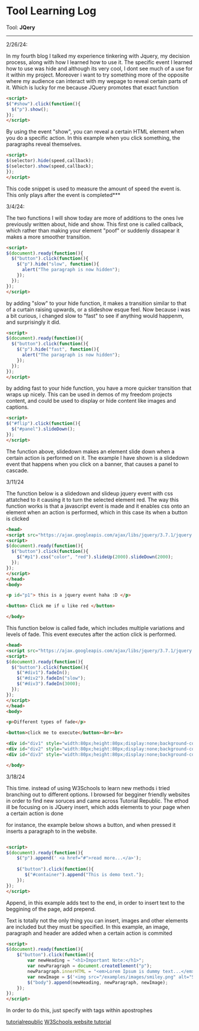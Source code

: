 # Tool Learning Log

Tool: **JQery**

---

2/26/24:

In my fourth blog I talked my experience tinkering with Jquery, my decision process, along with how I learned how to use it. The specific event I learned how to use was hide and although its very cool, I dont see much of a use for it within my project. Moreover i want to try something more of the opposite where my audience can interact with my wepage to reveal certain parts of it. Which is lucky for me because JQuery promotes that exact function

```html
<script>
$("#show").click(function(){
  $("p").show();
});
</script>
```

By using the event "show", you can reveal a certain HTML element when you do a specific action. In this example when you click something, the paragraphs reveal themselves.


```html
<script>
$(selector).hide(speed,callback);
$(selector).show(speed,callback);
});
</script>
```

This code snippet is used to measure the amount of speed the event is. This only plays after the event is completed***

3/4/24:

The two functions I will show today are more of additions to the ones Ive previously written about, hide and show. This first one is called callback, which rather than making your element "poof" or suddenly dissapear it makes a more smoother transition.

```html
<script>
$(document).ready(function(){
  $("button").click(function(){
    $("p").hide("slow", function(){
      alert("The paragraph is now hidden");
    });
  });
});
</script>
```
by adding "slow" to your hide function, it makes a transition similar to that of a curtain raising upwards, or a slideshow esque feel. Now because i was a bit curious, i changed slow to "fast" to see if anything would happenm, and surprisingly it did.

```html
<script>
$(document).ready(function(){
  $("button").click(function(){
    $("p").hide("fast", function(){
      alert("The paragraph is now hidden");
    });
  });
});
</script>
```

by adding fast to your hide function, you have a more quicker transition that wraps up nicely. This can be used in demos of my freedom projects content, and could be used to display or hide content like images and captions.

```html
<script>
$("#flip").click(function(){
  $("#panel").slideDown();
});
</script>
```
The function above, slidedown makes an element slide down when a certain action is performed on it. The example I have shown is a slidedown event that happens when you click on a banner, that causes a panel to cascade.

3/11/24

The function below is a slidedown and slideup jquery event with css attatched to it causing it to turn the selected element red. The way this function works is that a javascript event is made and it enables css onto an element when an action is performed, which in this case its when a button is clicked

```html
<head>
<script src="https://ajax.googleapis.com/ajax/libs/jquery/3.7.1/jquery.min.js"></script>
<script>
$(document).ready(function(){
  $("button").click(function(){
    $("#p1").css("color", "red").slideUp(2000).slideDown(2000);
  });
});
</script>
</head>
<body>

<p id="p1"> this is a jquery event haha :D </p>

<button> Click me if u like red </button>

</body>
```

This function below is called fade, which includes multiple variations and levels of fade. This event executes after the action click is performed.

```html
<head>
<script src="https://ajax.googleapis.com/ajax/libs/jquery/3.7.1/jquery.min.js"></script>
<script>
$(document).ready(function(){
  $("button").click(function(){
    $("#div1").fadeIn();
    $("#div2").fadeIn("slow");
    $("#div3").fadeIn(3000);
  });
});
</script>
</head>
<body>

<p>Different types of fade</p>

<button>click me to execute</button><br><br>

<div id="div1" style="width:80px;height:80px;display:none;background-color:orange;"></div><br>
<div id="div2" style="width:80px;height:80px;display:none;background-color:pink;"></div><br>
<div id="div3" style="width:80px;height:80px;display:none;background-color:yellow;"></div>

</body>
```
3/18/24 

This time. instead of using W3Schools to learn new methods i tried branching out to different options. I browsed for begginer friendly websites in order to find new soruces and came across Tutorial Republic. The ethod ill be focusing on is JQuery insert, which adds elements to your page when a certain action is done

for instance, the example below shows a button, and when pressed it inserts a paragraph to in the website. 
```html

<script>
$(document).ready(function(){
    $("p").append(' <a href="#">read more...</a>');
    
    $("button").click(function(){
       $("#container").append("This is demo text.");
    });
});
</script>
```

Append, in this example adds text to the end, in order to insert text to the beggining of the page, add prepend. 

Text is totally not the only thing you can insert, images and other elements are included but they must be specified. In this example, an image, paragraph and header are added when a certain action is commited 

```html
<script>
$(document).ready(function(){
    $("button").click(function(){
        var newHeading = "<h1>Important Note:</h1>";
        var newParagraph = document.createElement("p");
		newParagraph.innerHTML = "<em>Lorem Ipsum is dummy text...</em>";
        var newImage = $('<img src="/examples/images/smiley.png" alt="Symbol">');
        $("body").append(newHeading, newParagraph, newImage);
    });
});
</script>
```
In order to do this, just specify with tags within apostrophes 



[tutorialrepublic](https://www.tutorialrepublic.com/jquery-tutorial/)
[W3Schools website tutorial](https://www.w3schools.com/jquery/jquery_hide_show.asp)

<!--
* Links you used today (websites, videos, etc)
* Things you tried, progress you made, etc
* Challenges, a-ha moments, etc
* Questions you still have
* What you're going to try next
-->
